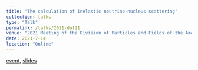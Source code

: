 ```yaml
---
title: "The calculation of inelastic neutrino-nucleus scattering"
collection: talks
type: "Talk"
permalink: /talks/2021-dpf21
venue: "2021 Meeting of the Division of Particles and Fields of the American Physical Society (DPF21)"
date: 2021-7-14
location: "Online"
---
```


[event](https://indico.cern.ch/event/1034469/), [slides](./slides/2021-DPF.pdf)